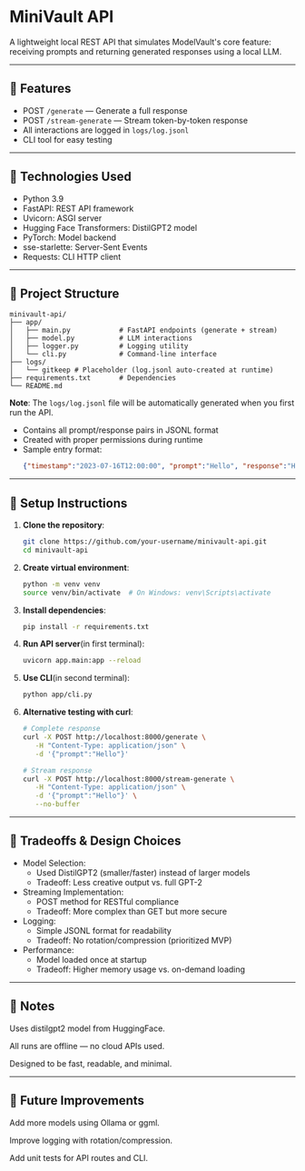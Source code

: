 # MiniVault API

A lightweight local REST API that simulates ModelVault's core feature: receiving prompts and returning generated responses using a local LLM.

---

## 🚀 Features

- POST `/generate` — Generate a full response
- POST `/stream-generate` — Stream token-by-token response
- All interactions are logged in `logs/log.jsonl`
- CLI tool for easy testing

---

## 🧠 Technologies Used

- Python 3.9
- FastAPI: REST API framework
- Uvicorn: ASGI server
- Hugging Face Transformers: DistilGPT2 model
- PyTorch: Model backend
- sse-starlette: Server-Sent Events
- Requests: CLI HTTP client

---

## 📁 Project Structure

```
minivault-api/
├── app/
│   ├── main.py            # FastAPI endpoints (generate + stream)
│   ├── model.py           # LLM interactions
│   ├── logger.py          # Logging utility
│   └── cli.py             # Command-line interface
├── logs/
│   └── gitkeep # Placeholder (log.jsonl auto-created at runtime)
├── requirements.txt       # Dependencies
└── README.md

```

**Note**: The `logs/log.jsonl` file will be automatically generated when you first run the API. 
- Contains all prompt/response pairs in JSONL format
- Created with proper permissions during runtime
- Sample entry format:
   ```json
   {"timestamp":"2023-07-16T12:00:00", "prompt":"Hello", "response":"Hello! Welcome to ModelVault's API simulation. How can I assist you today?"}
   
---

## 🏁 Setup Instructions

1. **Clone the repository**:
   ```bash
   git clone https://github.com/your-username/minivault-api.git
   cd minivault-api

2. **Create virtual environment**:
   ```bash
   python -m venv venv
   source venv/bin/activate  # On Windows: venv\Scripts\activate

3. **Install dependencies**:
   ```bash
   pip install -r requirements.txt

4. **Run API server**(in first terminal):
   ```bash
   uvicorn app.main:app --reload

5. **Use CLI**(in second terminal):
   ```bash
   python app/cli.py

6. **Alternative testing with curl**:
   ```bash
   # Complete response
   curl -X POST http://localhost:8000/generate \
      -H "Content-Type: application/json" \
      -d '{"prompt":"Hello"}'
   
   # Stream response
   curl -X POST http://localhost:8000/stream-generate \
      -H "Content-Type: application/json" \
      -d '{"prompt":"Hello"}' \
      --no-buffer
   
---

## 🔧 Tradeoffs & Design Choices

- Model Selection:
     - Used DistilGPT2 (smaller/faster) instead of larger models
     - Tradeoff: Less creative output vs. full GPT-2
- Streaming Implementation:
     - POST method for RESTful compliance
     - Tradeoff: More complex than GET but more secure
- Logging:
     - Simple JSONL format for readability
     - Tradeoff: No rotation/compression (prioritized MVP)
- Performance:
     - Model loaded once at startup
     - Tradeoff: Higher memory usage vs. on-demand loading

---

## 📌 Notes

Uses distilgpt2 model from HuggingFace.

All runs are offline — no cloud APIs used.

Designed to be fast, readable, and minimal.

---

## 🧪 Future Improvements

Add more models using Ollama or ggml.

Improve logging with rotation/compression.

Add unit tests for API routes and CLI.

